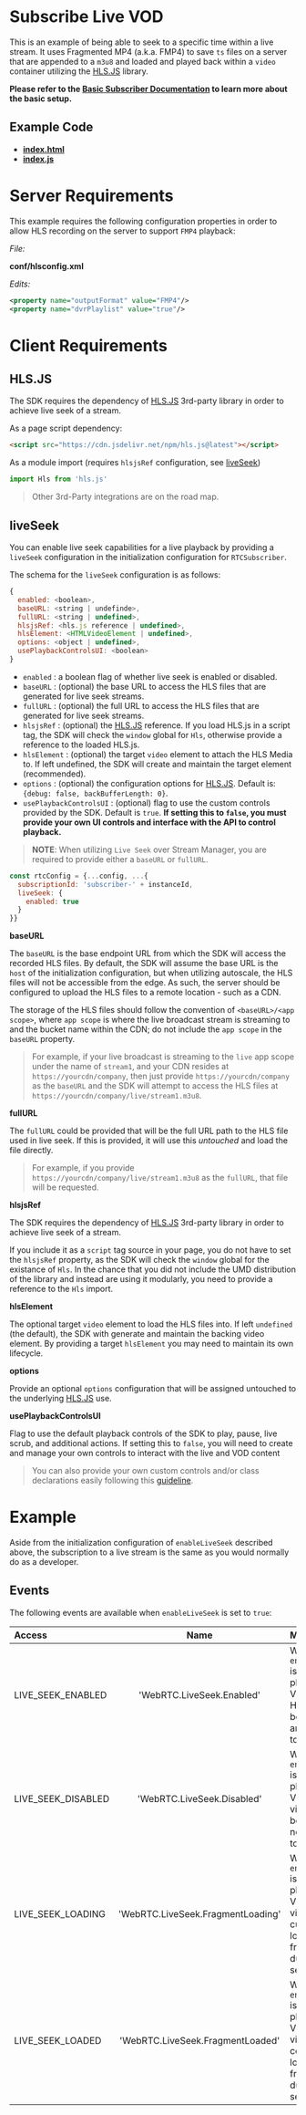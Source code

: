 # Subscribe Live VOD

This is an example of being able to seek to a specific time within a live stream. It uses Fragmented MP4 (a.k.a. FMP4) to save `ts` files on a server that are appended to a `m3u8` and loaded and played back within a `video` container utilizing the [HLS.JS](https://github.com/video-dev/hls.js/) library.

**Please refer to the [Basic Subscriber Documentation](../subscribe/README.md) to learn more about the basic setup.**

## Example Code
- **[index.html](index.html)**
- **[index.js](index.js)**

# Server Requirements

This example requires the following configuration properties in order to allow HLS recording on the server to support `FMP4` playback:

_File:_

**conf/hlsconfig.xml**

_Edits:_

```xml
<property name="outputFormat" value="FMP4"/>
<property name="dvrPlaylist" value="true"/>
```

# Client Requirements

## HLS.JS

The SDK requires the dependency of [HLS.JS](https://github.com/video-dev/hls.js/) 3rd-party library in order to achieve live seek of a stream.

As a page script dependency:

```html
<script src="https://cdn.jsdelivr.net/npm/hls.js@latest"></script>
```

As a module import (requires `hlsjsRef` configuration, see [liveSeek](#liveseek))

```js
import Hls from 'hls.js'
```

> Other 3rd-Party integrations are on the road map.

## liveSeek

You can enable live seek capabilities for a live playback by providing a `liveSeek` configuration in the initialization configuration for `RTCSubscriber`.

The schema for the `liveSeek` configuration is as follows:

```js
{
  enabled: <boolean>,
  baseURL: <string | undefinde>,
  fullURL: <string | undefined>,
  hlsjsRef: <hls.js reference | undefined>,
  hlsElement: <HTMLVideoElement | undefined>,
  options: <object | undefined>,
  usePlaybackControlsUI: <boolean>
}
```

* `enabled` : a boolean flag of whether live seek is enabled or disabled.
* `baseURL` : (optional) the base URL to access the HLS files that are generated for live seek streams.
* `fullURL` : (optional) the full URL to access the HLS files that are generated for live seek streams.
* `hlsjsRef` : (optional) the [HLS.JS](https://github.com/video-dev/hls.js/) reference. If you load HLS.js in a script tag, the SDK will check the `window` global for `Hls`, otherwise provide a reference to the loaded HLS.js.
* `hlsElement` : (optional) the target `video` element to attach the HLS Media to. If left undefined, the SDK will create and maintain the target element (recommended).
* `options` : (optional) the configuration options for [HLS.JS](https://github.com/video-dev/hls.js/blob/master/docs/API.md#fine-tuning). Default is: `{debug: false, backBufferLength: 0}`.
* `usePlaybackControlsUI` : (optional) flag to use the custom controls provided by the SDK. Default is `true`. **If setting this to `false`, you must provide your own UI controls and interface with the API to control playback.**

> **NOTE**: When utilizing `Live Seek` over Stream Manager, you are required to provide either a `baseURL` or `fullURL`.

```js
const rtcConfig = {...config, ...{
  subscriptionId: 'subscriber-' + instanceId,
  liveSeek: {
    enabled: true
  }
}}
```

**baseURL**

The `baseURL` is the base endpoint URL from which the SDK will access the recorded HLS files. By default, the SDK will assume the base URL is the `host` of the initialization configuration, but when utilizing autoscale, the HLS files will not be accessible from the edge. As such, the server should be configured to upload the HLS files to a remote location - such as a CDN.

The storage of the HLS files should follow the convention of `<baseURL>/<app scope>`, where `app scope` is where the live broadcast stream is streaming to and the bucket name within the CDN; do not include the `app scope` in the `baseURL` property.

> For example, if your live broadcast is streaming to the `live` app scope under the name of `stream1`, and your CDN resides at `https://yourcdn/company`, then just provide `https://yourcdn/company` as the `baseURL` and the SDK will attempt to access the HLS files at `https://yourcdn/company/live/stream1.m3u8`.

**fullURL**

The `fullURL` could be provided that will be the full URL path to the HLS file used in live seek. If this is provided, it will use this _untouched_ and load the file directly.

> For example, if you provide `https://yourcdn/company/live/stream1.m3u8` as the `fullURL`, that file will be requested.

**hlsjsRef**

The SDK requires the dependency of [HLS.JS](https://github.com/video-dev/hls.js/) 3rd-party library in order to achieve live seek of a stream.

If you include it as a `script` tag source in your page, you do not have to set the `hlsjsRef` property, as the SDK will check the `window` global for the existance of `Hls`. In the chance that you did not include the UMD distribution of the library and instead are using it modularly, you need to provide a reference to the `Hls` import.

**hlsElement**

The optional target `video` element to load the HLS files into. If left `undefined` (the default), the SDK with generate and maintain the backing video element. By providing a target `hlsElement` you may need to maintain its own lifecycle.

**options**

Provide an optional `options` configuration that will be assigned untouched to the underlying [HLS.JS](https://github.com/video-dev/hls.js/blob/master/docs/API.md#fine-tuning) use.

**usePlaybackControlsUI**

Flag to use the default playback controls of the SDK to play, pause, live scrub, and additional actions. If setting this to `false`, you will need to create and manage your own controls to interact with the live and VOD content

> You can also provide your own custom controls and/or class declarations easily following this [guideline](https://www.red5pro.com/docs/development/playbackcontrols/overview/).

# Example

Aside from the initialization configuration of `enableLiveSeek` described above, the subscription to a live stream is the same as you would normally do as a developer.

## Events

The following events are available when `enableLiveSeek` is set to `true`:

| Access | Name | Meaning |
| :--- | :---: | :--- |
| LIVE_SEEK_ENABLED | 'WebRTC.LiveSeek.Enabled' | When `enableLiveSeek` is used to playback Live VOD and the HLS video has been loaded and available to seek. |
| LIVE_SEEK_DISABLED | 'WebRTC.LiveSeek.Disabled' | When `enableLiveSeek` is used to playback Live VOD and HLS video has not been loaded nor available to seek. |
| LIVE_SEEK_LOADING | 'WebRTC.LiveSeek.FragmentLoading' | When `enableLiveSeek` is used to playback Live VOD and HLS video in currently loading a fragment during seeking. |
| LIVE_SEEK_LOADED | 'WebRTC.LiveSeek.FragmentLoaded' | When `enableLiveSeek` is used to playback Live VOD and HLS video has completed loading a fragment during seeking. |


